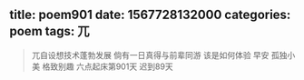 title: poem901
date: 1567728132000
categories: poem
tags: 兀
---
> 兀自设想技术蓬勃发展
倘有一日真得与前辈同游
该是如何体验
早安
孤独小美
格致别趣
六点起床第901天 迟到89天